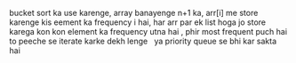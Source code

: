 bucket sort ka use karenge, array banayenge n+1 ka, arr[i] me store karenge kis eement ka frequency i hai, har arr par ek list hoga jo store karega kon kon element ka frequency utna hai , phir most frequent puch hai to peeche se iterate karke dekh lenge
​
​
ya  priority queue se bhi kar sakta hai